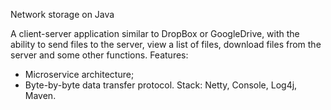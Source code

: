 Network storage on Java

A client-server application similar to DropBox or GoogleDrive, with the ability to send files to the server, view a list of files, download files from the server and some other functions.
Features:
- Microservice architecture;
- Byte-by-byte data transfer protocol.
Stack: Netty, Console, Log4j, Maven.
